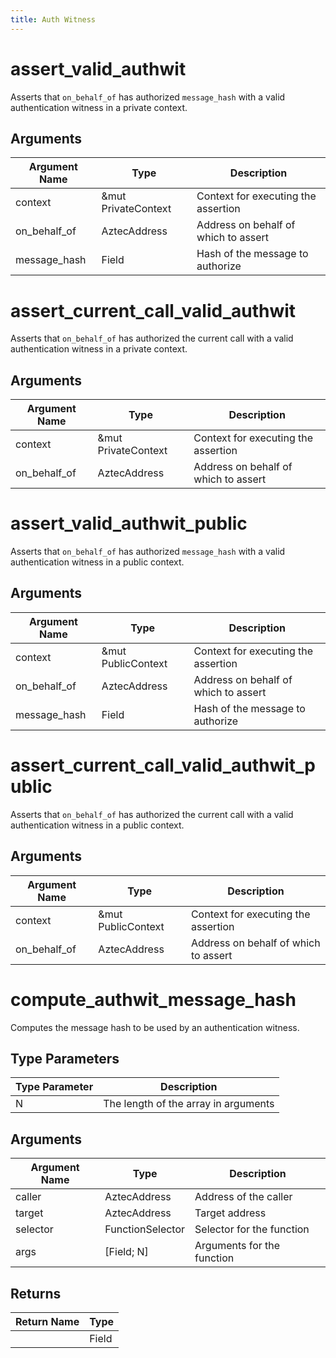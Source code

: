 ```yaml
---
title: Auth Witness
---
```


# assert_valid_authwit
Asserts that `on_behalf_of` has authorized `message_hash` with a valid authentication witness in a private context.
## Arguments
| Argument Name  | Type              | Description                              |
|----------------|-------------------|------------------------------------------|
| context        | &mut PrivateContext | Context for executing the assertion    |
| on_behalf_of   | AztecAddress      | Address on behalf of which to assert     |
| message_hash   | Field             | Hash of the message to authorize         |

# assert_current_call_valid_authwit
Asserts that `on_behalf_of` has authorized the current call with a valid authentication witness in a private context.
## Arguments
| Argument Name  | Type              | Description                              |
|----------------|-------------------|------------------------------------------|
| context        | &mut PrivateContext | Context for executing the assertion    |
| on_behalf_of   | AztecAddress      | Address on behalf of which to assert     |

# assert_valid_authwit_public
Asserts that `on_behalf_of` has authorized `message_hash` with a valid authentication witness in a public context.
## Arguments
| Argument Name  | Type             | Description                              |
|----------------|------------------|------------------------------------------|
| context        | &mut PublicContext | Context for executing the assertion   |
| on_behalf_of   | AztecAddress     | Address on behalf of which to assert     |
| message_hash   | Field            | Hash of the message to authorize         |

# assert_current_call_valid_authwit_public
Asserts that `on_behalf_of` has authorized the current call with a valid authentication witness in a public context.
## Arguments
| Argument Name  | Type             | Description                              |
|----------------|------------------|------------------------------------------|
| context        | &mut PublicContext | Context for executing the assertion   |
| on_behalf_of   | AztecAddress     | Address on behalf of which to assert     |

# compute_authwit_message_hash
Computes the message hash to be used by an authentication witness.
## Type Parameters
| Type Parameter | Description                             |
|----------------|-----------------------------------------|
| N              | The length of the array in arguments    |
## Arguments
| Argument Name  | Type              | Description                              |
|----------------|-------------------|------------------------------------------|
| caller         | AztecAddress      | Address of the caller                     |
| target         | AztecAddress      | Target address                           |
| selector       | FunctionSelector  | Selector for the function                 |
| args           | [Field; N]        | Arguments for the function                |
## Returns
| Return Name    | Type              |
|----------------|-------------------|
|                | Field             |
